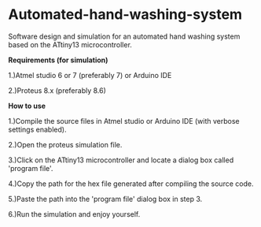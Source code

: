 # Automated-hand-washing-system

Software design and simulation for an automated hand washing system based on the ATtiny13 microcontroller.

**Requirements (for simulation)**

1.)Atmel studio 6 or 7 (preferably 7) or Arduino IDE

2.)Proteus 8.x (preferably 8.6)

**How to use**

1.)Compile the source files in Atmel studio or Arduino IDE (with verbose settings enabled).

2.)Open the proteus simulation file.

3.)Click on the ATtiny13 microcontroller and locate a dialog box called 'program file'.

4.)Copy the path for the hex file generated after compiling the source code.

5.)Paste the path into the 'program file' dialog box in step 3.

6.)Run the simulation and enjoy yourself.
